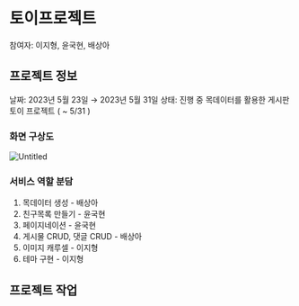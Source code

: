 # 토이프로젝트

참여자: 이지형, 윤국현, 배상아

## 프로젝트 정보

날짜: 2023년 5월 23일 → 2023년 5월 31일
상태: 진행 중
목데이터를 활용한 게시판 토이 프로젝트 ( ~ 5/31 )

### 화면 구상도

![Untitled]()

### 서비스 역할 분담

1. 목데이터 생성 - 배상아
2. 친구목록 만들기 - 윤국현
3. 페이지네이션 - 윤국현
4. 게시물 CRUD, 댓글 CRUD - 배상아
5. 이미지 캐루셀 - 이지형
6. 테마 구현 - 이지형

## 프로젝트 작업

